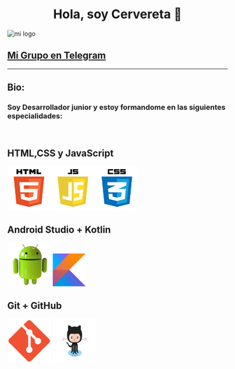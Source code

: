 <div align="center">
<h1 align="center">Hola, soy Cervereta 👋</h1>
</div>


![mi logo](https://telegra.ph/file/de83d951b5c4cbe37ba40.png)  

  ## [Mi Grupo en Telegram ](https://t.me/CreaGramGrupo/1)
___

## Bio:

### Soy Desarrollador junior y estoy formandome en las siguientes especialidades:

<br>

## HTML,CSS y JavaScript
<img src="pngwing.com49.png" width="300" height="100">  <br>
## Android Studio + Kotlin
<img src="pngwing.com48.png" width="100" height="100">  <img src="pngwing.com37.png" width="75" height="75"><br>
## Git + GitHub
<img src="pngwing.com41.png" width="100" height="100">  <img src="pngwing.com42.png" width="100" height="100">




